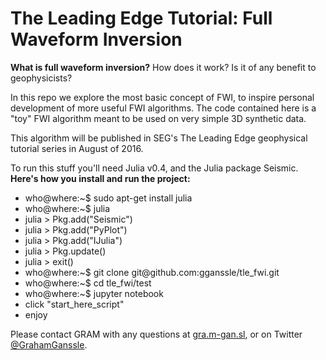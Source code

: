 # The Leading Edge Tutorial: Full Waveform Inversion

<strong>What is full waveform inversion?</strong> How does it work? Is it of any benefit to geophysicists?

In this repo we explore the most basic concept of FWI, to inspire personal development of more useful FWI algorithms. The code contained here is a "toy" FWI algorithm meant to be used on very simple 3D synthetic data.

This algorithm will be published in SEG's The Leading Edge geophysical tutorial series in August of 2016.

To run this stuff you'll need Julia v0.4, and the Julia package Seismic. <strong>Here's how you install and run the project:</strong>
<ul>
	<li>who@where:~$ sudo apt-get install julia</li>
	<li>who@where:~$ julia</li>
	<li>julia > Pkg.add("Seismic")</li>
	<li>julia > Pkg.add("PyPlot")</li>
	<li>julia > Pkg.add("IJulia")</li>
	<li>julia > Pkg.update()</li>
	<li>julia > exit()</li>
	<li>who@where:~$ git clone git@github.com:gganssle/tle_fwi.git</li>
	<li>who@where:~$ cd tle_fwi/test</li>
	<li>who@where:~$ jupyter notebook</li>
	<li>click "start_here_script"</li>
	<li>enjoy</li>
</ul>

Please contact GRAM with any questions at <a href="https://gra.m-gan.sl">gra.m-gan.sl</a>, or on Twitter <a href="https://twitter.com/grahamganssle">@GrahamGanssle</a>.

